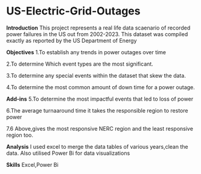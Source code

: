 # US-Electric-Grid-Outages

**Introduction**
This project represents a real life data scaenario of recorded power failures in the US out from 2002-2023.
This dataset was compiled exactly as reported by the US Department of Energy

**Objectives**
1.To establish any trends in power outages over time

2.To determine Which event types are the most significant.

3.To determine  any special events within the dataset that skew the data.

4.To determine the most common amount of down time for a power outage.

**Add-ins**
5.To determine the most impactful events that led to loss of power

6.The average turnaaround time it takes the responsible region to restore power

7.6 Above,gives the most responsive NERC region and the least responsive region too.

**Analysis**
I used excel to merge the data tables of various years,clean the data.
Also utilised Power Bi for data visualizations

**Skills**
Excel,Power Bi
